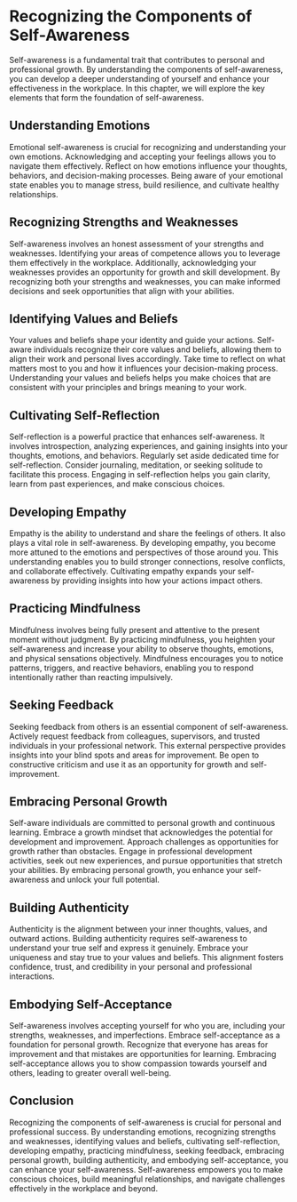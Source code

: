 Recognizing the Components of Self-Awareness
=====================================================

Self-awareness is a fundamental trait that contributes to personal and professional growth. By understanding the components of self-awareness, you can develop a deeper understanding of yourself and enhance your effectiveness in the workplace. In this chapter, we will explore the key elements that form the foundation of self-awareness.

**Understanding Emotions**
--------------------------

Emotional self-awareness is crucial for recognizing and understanding your own emotions. Acknowledging and accepting your feelings allows you to navigate them effectively. Reflect on how emotions influence your thoughts, behaviors, and decision-making processes. Being aware of your emotional state enables you to manage stress, build resilience, and cultivate healthy relationships.

**Recognizing Strengths and Weaknesses**
----------------------------------------

Self-awareness involves an honest assessment of your strengths and weaknesses. Identifying your areas of competence allows you to leverage them effectively in the workplace. Additionally, acknowledging your weaknesses provides an opportunity for growth and skill development. By recognizing both your strengths and weaknesses, you can make informed decisions and seek opportunities that align with your abilities.

**Identifying Values and Beliefs**
----------------------------------

Your values and beliefs shape your identity and guide your actions. Self-aware individuals recognize their core values and beliefs, allowing them to align their work and personal lives accordingly. Take time to reflect on what matters most to you and how it influences your decision-making process. Understanding your values and beliefs helps you make choices that are consistent with your principles and brings meaning to your work.

**Cultivating Self-Reflection**
-------------------------------

Self-reflection is a powerful practice that enhances self-awareness. It involves introspection, analyzing experiences, and gaining insights into your thoughts, emotions, and behaviors. Regularly set aside dedicated time for self-reflection. Consider journaling, meditation, or seeking solitude to facilitate this process. Engaging in self-reflection helps you gain clarity, learn from past experiences, and make conscious choices.

**Developing Empathy**
----------------------

Empathy is the ability to understand and share the feelings of others. It also plays a vital role in self-awareness. By developing empathy, you become more attuned to the emotions and perspectives of those around you. This understanding enables you to build stronger connections, resolve conflicts, and collaborate effectively. Cultivating empathy expands your self-awareness by providing insights into how your actions impact others.

**Practicing Mindfulness**
--------------------------

Mindfulness involves being fully present and attentive to the present moment without judgment. By practicing mindfulness, you heighten your self-awareness and increase your ability to observe thoughts, emotions, and physical sensations objectively. Mindfulness encourages you to notice patterns, triggers, and reactive behaviors, enabling you to respond intentionally rather than reacting impulsively.

**Seeking Feedback**
--------------------

Seeking feedback from others is an essential component of self-awareness. Actively request feedback from colleagues, supervisors, and trusted individuals in your professional network. This external perspective provides insights into your blind spots and areas for improvement. Be open to constructive criticism and use it as an opportunity for growth and self-improvement.

**Embracing Personal Growth**
-----------------------------

Self-aware individuals are committed to personal growth and continuous learning. Embrace a growth mindset that acknowledges the potential for development and improvement. Approach challenges as opportunities for growth rather than obstacles. Engage in professional development activities, seek out new experiences, and pursue opportunities that stretch your abilities. By embracing personal growth, you enhance your self-awareness and unlock your full potential.

**Building Authenticity**
-------------------------

Authenticity is the alignment between your inner thoughts, values, and outward actions. Building authenticity requires self-awareness to understand your true self and express it genuinely. Embrace your uniqueness and stay true to your values and beliefs. This alignment fosters confidence, trust, and credibility in your personal and professional interactions.

**Embodying Self-Acceptance**
-----------------------------

Self-awareness involves accepting yourself for who you are, including your strengths, weaknesses, and imperfections. Embrace self-acceptance as a foundation for personal growth. Recognize that everyone has areas for improvement and that mistakes are opportunities for learning. Embracing self-acceptance allows you to show compassion towards yourself and others, leading to greater overall well-being.

Conclusion
----------

Recognizing the components of self-awareness is crucial for personal and professional success. By understanding emotions, recognizing strengths and weaknesses, identifying values and beliefs, cultivating self-reflection, developing empathy, practicing mindfulness, seeking feedback, embracing personal growth, building authenticity, and embodying self-acceptance, you can enhance your self-awareness. Self-awareness empowers you to make conscious choices, build meaningful relationships, and navigate challenges effectively in the workplace and beyond.
